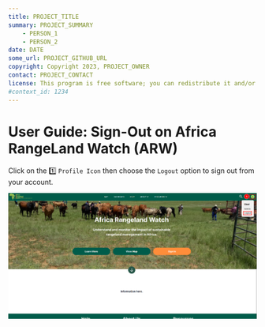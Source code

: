 ```yaml
---
title: PROJECT_TITLE
summary: PROJECT_SUMMARY
    - PERSON_1
    - PERSON_2
date: DATE
some_url: PROJECT_GITHUB_URL
copyright: Copyright 2023, PROJECT_OWNER
contact: PROJECT_CONTACT
license: This program is free software; you can redistribute it and/or modify it under the terms of the GNU Affero General Public License as published by the Free Software Foundation; either version 3 of the License, or (at your option) any later version.
#context_id: 1234
---
```


# User Guide: Sign-Out on Africa RangeLand Watch (ARW)

Click on the 1️⃣ `Profile Icon` then choose the `Logout` option to sign out from your account. 

[![Home page](./img/sign-out-img-1.png)](./img/sign-out-img-1.png)